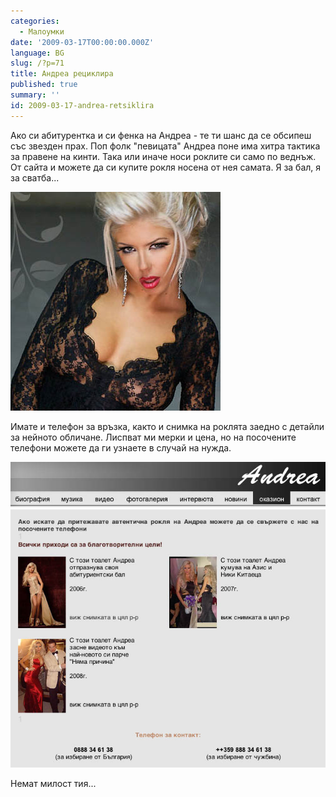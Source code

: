 ```yaml
---
categories:
  - Малоумки
date: '2009-03-17T00:00:00.000Z'
language: BG
slug: /?p=71
title: Андреа рециклира
published: true
summary: ''
id: 2009-03-17-andrea-retsiklira
---
```


Ако си абитурентка и си фенка на Андреа - те ти шанс да се обсипеш със звезден прах. Поп фолк "певицата" Андреа поне има хитра тактика за правене на кинти. Така или иначе носи роклите си само по веднъж. От сайта и можете да си купите рокля носена от нея самата. Я за бал, я за сватба... 

![picture-2](https://raw.githubusercontent.com/kirilchristov/blog_images/main/2009/03/picture-2.jpg)

 Имате и телефон за връзка, както и снимка на роклята заедно с детайли за нейното обличане. Лиспват ми мерки и цена, но на посочените телефони можете да ги узнаете в случай на нужда. 

![picture-1](https://raw.githubusercontent.com/kirilchristov/blog_images/main/2009/03/picture-1.jpg)

 Немат милост тия...
